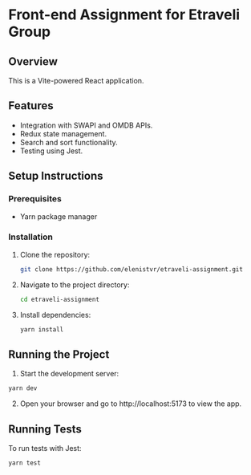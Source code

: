 # Front-end Assignment for Etraveli Group

## Overview

This is a Vite-powered React application.

## Features

- Integration with SWAPI and OMDB APIs.
- Redux state management.
- Search and sort functionality.
- Testing using Jest.

## Setup Instructions

### Prerequisites

- Yarn package manager

### Installation

1. Clone the repository:

   ```bash
   git clone https://github.com/elenistvr/etraveli-assignment.git
   ```

2. Navigate to the project directory:

   ```bash
   cd etraveli-assignment
   ```

3. Install dependencies:

   ```bash
   yarn install
   ```

## Running the Project

1. Start the development server:

```bash
yarn dev
```

2. Open your browser and go to http://localhost:5173 to view the app.

## Running Tests

To run tests with Jest:

```bash
yarn test
```
